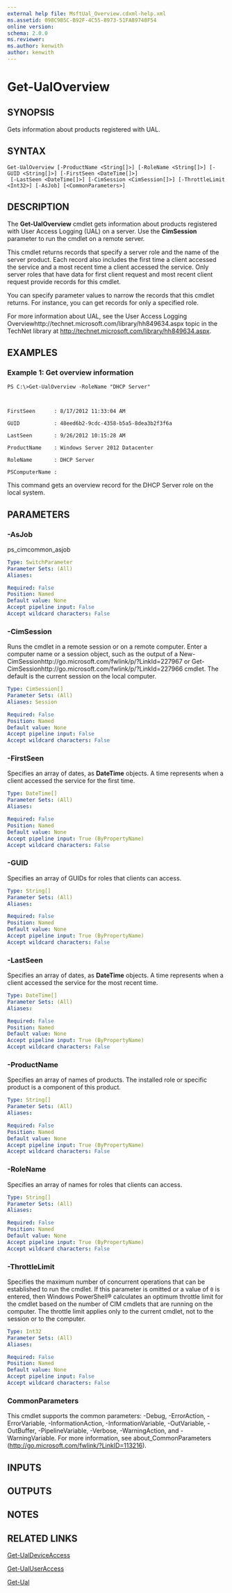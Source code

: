 ```yaml
---
external help file: MsftUal_Overview.cdxml-help.xml
ms.assetid: 098C9B5C-B92F-4C55-8973-51FA89748F54
online version: 
schema: 2.0.0
ms.reviewer:
ms.author: kenwith
author: kenwith
---
```


# Get-UalOverview

## SYNOPSIS
Gets information about products registered with UAL.

## SYNTAX

```
Get-UalOverview [-ProductName <String[]>] [-RoleName <String[]>] [-GUID <String[]>] [-FirstSeen <DateTime[]>]
 [-LastSeen <DateTime[]>] [-CimSession <CimSession[]>] [-ThrottleLimit <Int32>] [-AsJob] [<CommonParameters>]
```

## DESCRIPTION
The **Get-UalOverview** cmdlet gets information about products registered with User Access Logging (UAL) on a server.
Use the **CimSession** parameter to run the cmdlet on a remote server.

This cmdlet returns records that specify a server role and the name of the server product.
Each record also includes the first time a client accessed the service and a most recent time a client accessed the service.
Only server roles that have data for first client request and most recent client request provide records for this cmdlet.

You can specify parameter values to narrow the records that this cmdlet returns.
For instance, you can get records for only a specified role.

For more information about UAL, see the User Access Logging Overviewhttp://technet.microsoft.com/library/hh849634.aspx topic in the TechNet library at http://technet.microsoft.com/library/hh849634.aspx.

## EXAMPLES

### Example 1: Get overview information
```
PS C:\>Get-UalOverview -RoleName "DHCP Server"



FirstSeen      : 8/17/2012 11:33:04 AM

GUID           : 48eed6b2-9cdc-4358-b5a5-8dea3b2f3f6a

LastSeen       : 9/26/2012 10:15:28 AM

ProductName    : Windows Server 2012 Datacenter

RoleName       : DHCP Server

PSComputerName :
```

This command gets an overview record for the DHCP Server role on the local system.

## PARAMETERS

### -AsJob
ps_cimcommon_asjob

```yaml
Type: SwitchParameter
Parameter Sets: (All)
Aliases: 

Required: False
Position: Named
Default value: None
Accept pipeline input: False
Accept wildcard characters: False
```

### -CimSession
Runs the cmdlet in a remote session or on a remote computer.
Enter a computer name or a session object, such as the output of a New-CimSessionhttp://go.microsoft.com/fwlink/p/?LinkId=227967 or Get-CimSessionhttp://go.microsoft.com/fwlink/p/?LinkId=227966 cmdlet.
The default is the current session on the local computer.

```yaml
Type: CimSession[]
Parameter Sets: (All)
Aliases: Session

Required: False
Position: Named
Default value: None
Accept pipeline input: False
Accept wildcard characters: False
```

### -FirstSeen
Specifies an array of dates, as **DateTime** objects.
A time represents when a client accessed the service for the first time.

```yaml
Type: DateTime[]
Parameter Sets: (All)
Aliases: 

Required: False
Position: Named
Default value: None
Accept pipeline input: True (ByPropertyName)
Accept wildcard characters: False
```

### -GUID
Specifies an array of GUIDs for roles that clients can access.

```yaml
Type: String[]
Parameter Sets: (All)
Aliases: 

Required: False
Position: Named
Default value: None
Accept pipeline input: True (ByPropertyName)
Accept wildcard characters: False
```

### -LastSeen
Specifies an array of dates, as **DateTime** objects.
A time represents when a client accessed the service for the most recent time.

```yaml
Type: DateTime[]
Parameter Sets: (All)
Aliases: 

Required: False
Position: Named
Default value: None
Accept pipeline input: True (ByPropertyName)
Accept wildcard characters: False
```

### -ProductName
Specifies an array of names of products.
The installed role or specific product is a component of this product.

```yaml
Type: String[]
Parameter Sets: (All)
Aliases: 

Required: False
Position: Named
Default value: None
Accept pipeline input: True (ByPropertyName)
Accept wildcard characters: False
```

### -RoleName
Specifies an array of names for roles that clients can access.

```yaml
Type: String[]
Parameter Sets: (All)
Aliases: 

Required: False
Position: Named
Default value: None
Accept pipeline input: True (ByPropertyName)
Accept wildcard characters: False
```

### -ThrottleLimit
Specifies the maximum number of concurrent operations that can be established to run the cmdlet.
If this parameter is omitted or a value of `0` is entered, then Windows PowerShell® calculates an optimum throttle limit for the cmdlet based on the number of CIM cmdlets that are running on the computer.
The throttle limit applies only to the current cmdlet, not to the session or to the computer.

```yaml
Type: Int32
Parameter Sets: (All)
Aliases: 

Required: False
Position: Named
Default value: None
Accept pipeline input: False
Accept wildcard characters: False
```

### CommonParameters
This cmdlet supports the common parameters: -Debug, -ErrorAction, -ErrorVariable, -InformationAction, -InformationVariable, -OutVariable, -OutBuffer, -PipelineVariable, -Verbose, -WarningAction, and -WarningVariable. For more information, see about_CommonParameters (http://go.microsoft.com/fwlink/?LinkID=113216).

## INPUTS

## OUTPUTS

## NOTES

## RELATED LINKS

[Get-UalDeviceAccess](./Get-UalDeviceAccess.md)

[Get-UalUserAccess](./Get-UalUserAccess.md)

[Get-Ual](./Get-Ual.md)


